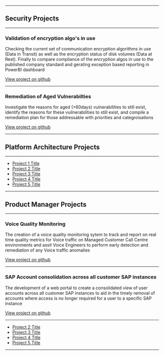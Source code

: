

---

## Security Projects

---

### Validation of encryption algo's in use

Checking the current set of communication encryption algorithms in use (Data in Transit) as well as the encryption status of disk volumes (Data at Rest). Finally to compare compliance of the encryption algos in use to the published company standard and gerating exception based reporting in PowerBI dashboard

[View project on github](https://github.com/rengro46/voice-quality)

---

### Remediation of Aged Vulnerabilties
Investigate the reasons for aged (>60days) vulnerabilities to still exist, identify the reasons for these vuilnerabilities to still exist, and compile a remediation plan for those addressable with priorities and categroisations

[View project on github](https://github.com/rengro46/voice-quality)

---

## Platform Architecture Projects

---

- [Project 1 Title](http://example.com/)
- [Project 2 Title](http://example.com/)
- [Project 3 Title](http://example.com/)
- [Project 4 Title](http://example.com/)
- [Project 5 Title](http://example.com/)

---

## Product Manager Projects

---

### Voice Quality Monitoring

The creation of a voice quality monitoring sytem to track and report on real time quality metrics for Voice traffic on Managed Customer Call Centre environments and assit Voice Engineers to perform early detection and remediation of any Voice traffic anomalies

[View project on github](https://github.com/rengro46/voice-quality)

---

### SAP Account consolidation across all customer SAP instances

The development of a web portal to create a consolidated view of user accounts across all customer SAP instances to aid in the timely removal of accounts where access is no longer required for a user to a specific SAP instance

[View project on github](https://github.com/rengro46/voice-quality)

---

- [Project 2 Title](http://example.com/)
- [Project 3 Title](http://example.com/)
- [Project 4 Title](http://example.com/)
- [Project 5 Title](http://example.com/)


---
<p style="font-size:11px"></p>
<!-- Remove above link if you don't want to attibute -->
